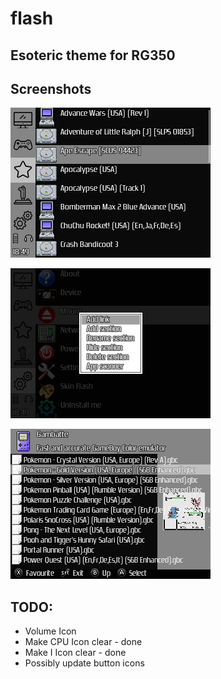 # flash
## Esoteric theme for RG350

## Screenshots

![Fav](/Screenshots/screenshot010.png)

![Menu](https://raw.githubusercontent.com/ad5665/flash/master/Screenshots/screenshot011.png)

![Game](https://raw.githubusercontent.com/ad5665/flash/master/Screenshots/screenshot013.png)


## TODO: 

* Volume Icon
* Make CPU Icon clear - done
* Make I Icon clear - done
* Possibly update button icons

